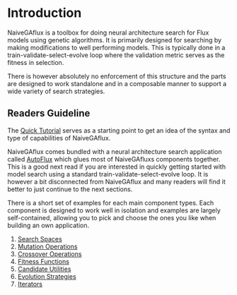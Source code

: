 # Introduction

NaiveGAflux is a toolbox for doing neural architecture search for Flux models using genetic algorithms. 
It is primarily designed for searching by making modifications to well performing models. This is typically 
done in a train-validate-select-evolve loop where the validation metric serves as the fitness in selection.

There is however absolutely no enforcement of this structure and the parts are designed to work standalone
and in a composable manner to support a wide variety of search strategies.

## Readers Guideline

The [Quick Tutorial](@ref) serves as a starting point to get an idea of the syntax and type of capabilities of NaiveGAflux.

NaiveGAflux comes bundled with a neural architecture search application called [AutoFlux](@ref) which glues most of NaiveGAfluxs components together. 
This is a good next read if you are interested in quickly getting started with model search using a standard train-validate-select-evolve loop. 
It is however a bit disconnected from NaiveGAflux and many readers will find it better to just continue to the next sections.

There is a short set of examples for each main component types. Each component is designed to work well in isolation and examples are largely 
self-contained, allowing you to pick and choose the ones you like when building an own application.

1. [Search Spaces](@ref)
2. [Mutation Operations](@ref)
3. [Crossover Operations](@ref)
4. [Fitness Functions](@ref)
5. [Candidate Utilities](@ref)
6. [Evolution Strategies](@ref)
7. [Iterators](@ref)





